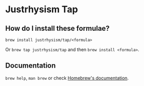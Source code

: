 # Justrhysism Tap

## How do I install these formulae?

`brew install justrhysism/tap/<formula>`

Or `brew tap justrhysism/tap` and then `brew install <formula>`.

## Documentation

`brew help`, `man brew` or check [Homebrew's documentation](https://docs.brew.sh).
